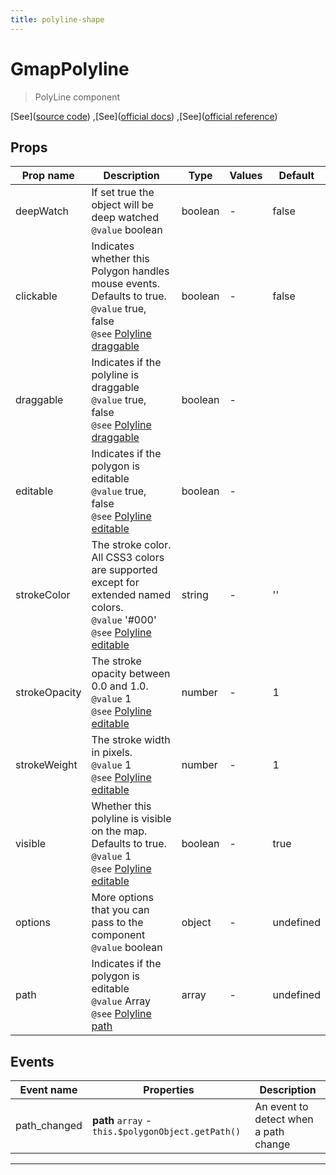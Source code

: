 ```yaml
---
title: polyline-shape
---
```


  # GmapPolyline

  
  > PolyLine component
  
  
  
  
  
  [See]([source code](/guide/polyline.html#source-code))
,[See]([official docs](https://developers.google.com/maps/documentation/javascript/reference/polygon?hl=es#Polyline))
,[See]([official reference](https://developers.google.com/maps/documentation/javascript/reference/polygon?hl=es#Polyline))

  

  
## Props

  | Prop name     | Description | Type      | Values      | Default     |
  | ------------- | ----------- | --------- | ----------- | ----------- |
  | deepWatch | If set true the object will be deep watched<br/>`@value` boolean | boolean | - | false |
| clickable | Indicates whether this Polygon handles mouse events. Defaults to true.<br/>`@value` true, false<br/>`@see` [Polyline draggable](https://developers.google.com/maps/documentation/javascript/reference/polygon?hl=es#PolylineOptions.clickable) | boolean | - | false |
| draggable | Indicates if the polyline is draggable<br/>`@value` true, false<br/>`@see` [Polyline draggable](https://developers.google.com/maps/documentation/javascript/reference/polygon?hl=es#PolylineOptions.draggable) | boolean | - |  |
| editable | Indicates if the polygon is editable<br/>`@value` true, false<br/>`@see` [Polyline editable](https://developers.google.com/maps/documentation/javascript/reference/polygon?hl=es#PolylineOptions.editable) | boolean | - |  |
| strokeColor | The stroke color. All CSS3 colors are supported except for extended named colors.<br/>`@value` '#000'<br/>`@see` [Polyline editable](https://developers.google.com/maps/documentation/javascript/reference/polygon?hl=es#PolylineOptions.strokeColor) | string | - | '' |
| strokeOpacity | The stroke opacity between 0.0 and 1.0.<br/>`@value` 1<br/>`@see` [Polyline editable](https://developers.google.com/maps/documentation/javascript/reference/polygon?hl=es#PolylineOptions.strokeOpacity) | number | - | 1 |
| strokeWeight | The stroke width in pixels.<br/>`@value` 1<br/>`@see` [Polyline editable](https://developers.google.com/maps/documentation/javascript/reference/polygon?hl=es#PolylineOptions.strokeWeight) | number | - | 1 |
| visible | Whether this polyline is visible on the map. Defaults to true.<br/>`@value` 1<br/>`@see` [Polyline editable](https://developers.google.com/maps/documentation/javascript/reference/polygon?hl=es#PolylineOptions.visible) | boolean | - | true |
| options | More options that you can pass to the component<br/>`@value` boolean | object | - | undefined |
| path | Indicates if the polygon is editable<br/>`@value` Array<br/>`@see` [Polyline path](https://developers.google.com/maps/documentation/javascript/reference/polygon?hl=es#PolylineOptions.path) | array | - | undefined |

  
  
  
## Events

  | Event name     | Properties     | Description  |
  | -------------- |--------------- | -------------|
  | path_changed | **path** `array` - `this.$polygonObject.getPath()` | An event to detect when a path change

  
  
  ---


  
  